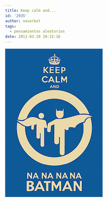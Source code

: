 ```yaml
---
title: Keep calm and...
id: '2935'
author: neverbot
tags:
  - pensamientos aleatorios
date: 2011-03-20 20:15:16
---
```


![batman.png](./keep-calm-and/batman.png)
